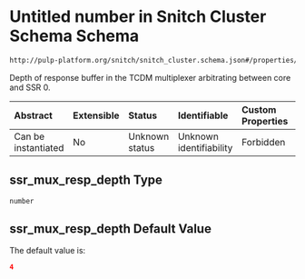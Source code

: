 # Untitled number in Snitch Cluster Schema Schema

```txt
http://pulp-platform.org/snitch/snitch_cluster.schema.json#/properties/hives/items/properties/cores/items/properties/ssr_mux_resp_depth
```

Depth of response buffer in the TCDM multiplexer arbitrating between core and SSR 0.

| Abstract            | Extensible | Status         | Identifiable            | Custom Properties | Additional Properties | Access Restrictions | Defined In                                                                       |
| :------------------ | :--------- | :------------- | :---------------------- | :---------------- | :-------------------- | :------------------ | :------------------------------------------------------------------------------- |
| Can be instantiated | No         | Unknown status | Unknown identifiability | Forbidden         | Allowed               | none                | [snitch_cluster.schema.json*](snitch_cluster.schema.json "open original schema") |

## ssr_mux_resp_depth Type

`number`

## ssr_mux_resp_depth Default Value

The default value is:

```json
4
```
